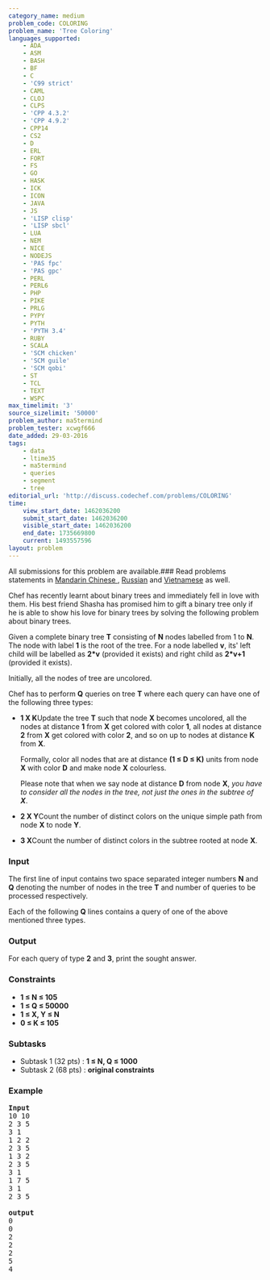```yaml
---
category_name: medium
problem_code: COLORING
problem_name: 'Tree Coloring'
languages_supported:
    - ADA
    - ASM
    - BASH
    - BF
    - C
    - 'C99 strict'
    - CAML
    - CLOJ
    - CLPS
    - 'CPP 4.3.2'
    - 'CPP 4.9.2'
    - CPP14
    - CS2
    - D
    - ERL
    - FORT
    - FS
    - GO
    - HASK
    - ICK
    - ICON
    - JAVA
    - JS
    - 'LISP clisp'
    - 'LISP sbcl'
    - LUA
    - NEM
    - NICE
    - NODEJS
    - 'PAS fpc'
    - 'PAS gpc'
    - PERL
    - PERL6
    - PHP
    - PIKE
    - PRLG
    - PYPY
    - PYTH
    - 'PYTH 3.4'
    - RUBY
    - SCALA
    - 'SCM chicken'
    - 'SCM guile'
    - 'SCM qobi'
    - ST
    - TCL
    - TEXT
    - WSPC
max_timelimit: '3'
source_sizelimit: '50000'
problem_author: ma5termind
problem_tester: xcwgf666
date_added: 29-03-2016
tags:
    - data
    - ltime35
    - ma5termind
    - queries
    - segment
    - tree
editorial_url: 'http://discuss.codechef.com/problems/COLORING'
time:
    view_start_date: 1462036200
    submit_start_date: 1462036200
    visible_start_date: 1462036200
    end_date: 1735669800
    current: 1493557596
layout: problem
---
```

All submissions for this problem are available.###  Read problems statements in [Mandarin Chinese ](http://www.codechef.com/download/translated/LTIME35/mandarin/COLORING.pdf), [Russian](http://www.codechef.com/download/translated/LTIME35/russian/COLORING.pdf) and [Vietnamese](http://www.codechef.com/download/translated/LTIME35/vietnamese/COLORING.pdf) as well.

Chef has recently learnt about binary trees and immediately fell in love with them. His best friend Shasha has promised him to gift a binary tree only if he is able to show his love for binary trees by solving the following problem about binary trees.

Given a complete binary tree **T** consisting of **N** nodes labelled from 1 to **N**. The node with label **1** is the root of the tree. For a node labelled **v**, its' left child will be labelled as **2\*v** (provided it exists) and right child as **2\*v+1** (provided it exists).

Initially, all the nodes of tree are uncolored.

Chef has to perform **Q** queries on tree **T** where each query can have one of the following three types:

- **1 X K**Update the tree **T** such that node **X** becomes uncolored, all the nodes at distance **1** from **X** get colored with color **1**, all nodes at distance **2** from **X** get colored with color **2**, and so on up to nodes at distance **K** from **X**.
  
  Formally, color all nodes that are at distance **(1 ≤ D ≤ K)** units from node **X** with color **D** and make node **X** colourless.
  
  Please note that when we say node at distance **D** from node **X**, *you have to consider all the nodes in the tree, not just the ones in the subtree of **X***.
- **2 X Y**Count the number of distinct colors on the unique simple path from node **X** to node **Y**.
- **3 X**Count the number of distinct colors in the subtree rooted at node **X**.

### Input

The first line of input contains two space separated integer numbers **N** and **Q** denoting the number of nodes in the tree **T** and number of queries to be processed respectively.

Each of the following **Q** lines contains a query of one of the above mentioned three types.

### Output

For each query of type **2** and **3**, print the sought answer.

### Constraints

- **1 ≤ N ≤ 105**
- **1 ≤ Q ≤ 50000**
- **1 ≤ X, Y ≤ N**
- **0 ≤ K ≤ 105**

### Subtasks

- Subtask 1 (32 pts) : **1 ≤ N, Q ≤ 1000**
- Subtask 2 (68 pts) : **original constraints**

### Example

<pre>
<b>Input</b>
<tt>10 10
2 3 5
3 1
1 2 2
2 3 5
1 3 2
2 3 5
3 1
1 7 5
3 1
2 3 5</tt>

<b>output</b>
<tt>0
0
2
2
2
5
4</tt>
</pre>